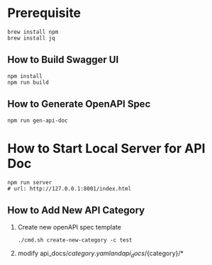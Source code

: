 # Prerequisite
```
brew install npm
brew install jq
```

## How to Build Swagger UI
```
npm install
npm run build
```

## How to Generate OpenAPI Spec
```
npm run gen-api-doc
```

# How to Start Local Server for API Doc
```
npm run server
# url: http://127.0.0.1:8001/index.html
```


## How to Add New API Category
1. Create new openAPI spec template
    ```
    ./cmd.sh create-new-category -c test
    ```
3. modify api_docs/${category}.yaml and api_docs/${category}/*

